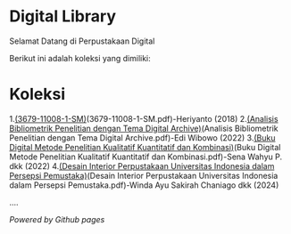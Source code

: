 # Digital Library

Selamat Datang di Perpustakaan Digital

Berikut ini adalah koleksi yang dimiliki:
# Koleksi

1.[(3679-11008-1-SM)](ebook)(3679-11008-1-SM.pdf)-Heriyanto (2018)
2.[(Analisis Bibliometrik Penelitian dengan Tema Digital Archive)](ebook)(Analisis Bibliometrik Penelitian dengan Tema Digital Archive.pdf)-Edi Wibowo (2022)
3.[(Buku Digital Metode Penelitian Kualitatif Kuantitatif dan Kombinasi)](ebook)(Buku Digital Metode Penelitian Kualitatif Kuantitatif dan Kombinasi.pdf)-Sena Wahyu P. dkk (2022)
4.[(Desain Interior Perpustakaan Universitas Indonesia dalam Persepsi Pemustaka)](ebook)(Desain Interior Perpustakaan Universitas Indonesia dalam Persepsi Pemustaka.pdf)-Winda Ayu Sakirah Chaniago dkk (2024)

....

*Powered by Github pages*
